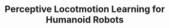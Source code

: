 ---
layout: default
title: 'Perceptive Locotmotion Learning for Humanoid Robots'
authors: <strong>Yen-Jen Wang*</strong>, Robot Era*, Jianyu Chen
info: 'Description:
    <ul>
        <li>The first humanoid robot to climb the Great Wall.</li>
        <li>Based on our RSS paper, Denoising World Model Learning (DWL) framework, we further incorporate visual perception information to allow the robot to make gait changes in real time.</li>
    </ul>'
year: 2024.07
pdf: ''
code: ''
project_page: 'https://x.com/roboterax/status/1798694054374564010'
youtube: https://www.youtube.com/watch?v=nx2YO3twZYs
official_link: ''
---